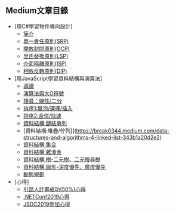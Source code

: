 ## Medium文章目錄

- [用C#學習物件導向設計]
    - [簡介](https://break0344.medium.com/principles-of-object-oriented-design-d6f126d57acc)
    - [單一責任原則(SRP)](https://break0344.medium.com/principles-of-object-oriented-design-srp-f15cb73aa462)
    - [開放封閉原則(OCP)](https://break0344.medium.com/principles-of-object-oriented-design-ocp-18ddcca4c8a9)
    - [里氏替換原則(LSP)](https://break0344.medium.com/principles-of-object-oriented-design-lsp-cfbc1083c84b)
    - [介面隔離原則(ISP)](https://break0344.medium.com/principles-of-object-oriented-design-isp-1f08274a9547)
    - [相依反轉原則(DIP)](https://break0344.medium.com/principles-of-object-oriented-design-dip-afca0caf2991)
- [用JavaScript學習資料結構與演算法]
    - [導讀](https://break0344.medium.com/data-structures-and-algorithms-0-720c04cb8082)
    - [演算法與大O符號](https://break0344.medium.com/data-structures-and-algorithms-1-71bab723e7fc)
    - [搜尋：線性/二分](https://break0344.medium.com/data-structures-and-algorithms-2-cacb1aee263c)
    - [排序1:冒泡/選擇/插入](https://break0344.medium.com/data-structures-and-algorithms-3-d01a19e87490)
    - [排序2:合併/快速](https://break0344.medium.com/data-structures-and-algorithms-3-2-a8aa60591c98)
    - [資料結構:鏈結串列](https://break0344.medium.com/data-structures-and-algorithms-5-stack-queue-fcd1c8d95a62)
    - [資料結構:堆疊/佇列]](https://break0344.medium.com/data-structures-and-algorithms-4-linked-list-343b1a20d2e2)
    - [資料結構:集合](https://medium.com/@break0344/data-structures-and-algorithms-6-set-70d2e7922c1e)
    - [資料結構:雜湊表](https://medium.com/@break0344/data-structures-and-algorithms-7-hashtables-c00605cfd5e6)
    - [資料結構:樹-二元樹、二元搜尋樹](https://medium.com/@break0344/data-structures-and-algorithms-8-tree-fc835b8f548e)
    - [資料結構:圖形-深度優先、廣度優先](https://break0344.medium.com/data-structures-and-algorithms-9-graph-2079e5bc4661)
    - [動態規劃](https://medium.com/@break0344/data-structures-and-algorithms-10-dynamicprogramming-4f5991175691)
- [心得]
    - [引路人計畫成功(50%)心得](https://break0344.medium.com/mentorship-program-6005e7c51252)
    - [.NETConf2019心得](https://break0344.medium.com/net-conf-2019-69fa894fd60a)
    - [JSDC2019參加心得](https://break0344.medium.com/jsdc2019-8bb984b9ea61)
